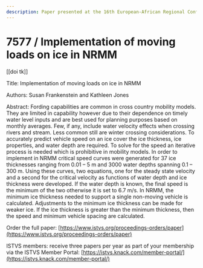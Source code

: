 ```yaml
---
description: Paper presented at the 16th European-African Regional Conference of the ISTVS
---
```


# 7577 / Implementation of moving loads on ice in NRMM

\[\[doi tk]]

Title: Implementation of moving loads on ice in NRMM

Authors: Susan Frankenstein and Kathleen Jones

Abstract: Fording capabilities are common in cross country mobility models. They are limited in capability however due to their dependence on timely water level inputs and are best used for planning purposes based on monthly averages. Few, if any, include water velocity effects when crossing rivers and stream. Less common still are winter crossing considerations. To accurately predict vehicle speed on an ice cover the ice thickness, ice properties, and water depth are required. To solve for the speed an iterative process is needed which is prohibitive in mobility models. In order to implement in NRMM critical speed curves were generated for 37 ice thicknesses ranging from 0.01 – 5 m and 3000 water depths spanning 0.1 – 300 m. Using these curves, two equations, one for the steady state velocity and a second for the critical velocity as functions of water depth and ice thickness were developed. If the water depth is known, the final speed is the minimum of the two otherwise it is set to 6.7 m/s. In NRMM, the minimum ice thickness needed to support a single non-moving vehicle is calculated. Adjustments to the minimum ice thickness can be made for weaker ice. If the ice thickness is greater than the minimum thickness, then the speed and minimum vehicle spacing are calculated.

Order the full paper: [https://www.istvs.org/proceedings-orders/paper](https://www.istvs.org/proceedings-orders/paper)

ISTVS members: receive three papers per year as part of your membership via the ISTVS Member Portal: [https://istvs.knack.com/member-portal/](https://istvs.knack.com/member-portal/)

